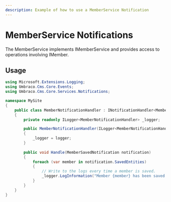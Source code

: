 ```yaml
---
description: Example of how to use a MemberService Notification
---
```


# MemberService Notifications

The MemberService implements IMemberService and provides access to operations involving IMember.

## Usage

```C#
using Microsoft.Extensions.Logging;
using Umbraco.Cms.Core.Events;
using Umbraco.Cms.Core.Services.Notifications;

namespace MySite
{
    public class MemberNotificationHandler : INotificationHandler<MemberSavedNotification>
    {
        private readonly ILogger<MemberNotificationHandler> _logger;

        public MemberNotificationHandler(ILogger<MemberNotificationHandler> logger)
        {
            _logger = logger;
        }
        
        public void Handle(MemberSavedNotification notification)
        {
            foreach (var member in notification.SavedEntities)
            {
                // Write to the logs every time a member is saved.
                _logger.LogInformation("Member {member} has been saved and notification published!", member.Name);
            }
        }
    }
}
```
